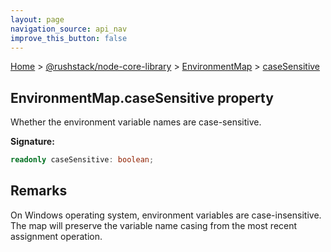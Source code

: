 ```yaml
---
layout: page
navigation_source: api_nav
improve_this_button: false
---
```



[Home](./index.md) &gt; [@rushstack/node-core-library](./node-core-library.md) &gt; [EnvironmentMap](./node-core-library.environmentmap.md) &gt; [caseSensitive](./node-core-library.environmentmap.casesensitive.md)

## EnvironmentMap.caseSensitive property

Whether the environment variable names are case-sensitive.

<b>Signature:</b>

```typescript
readonly caseSensitive: boolean;
```

## Remarks

On Windows operating system, environment variables are case-insensitive. The map will preserve the variable name casing from the most recent assignment operation.

